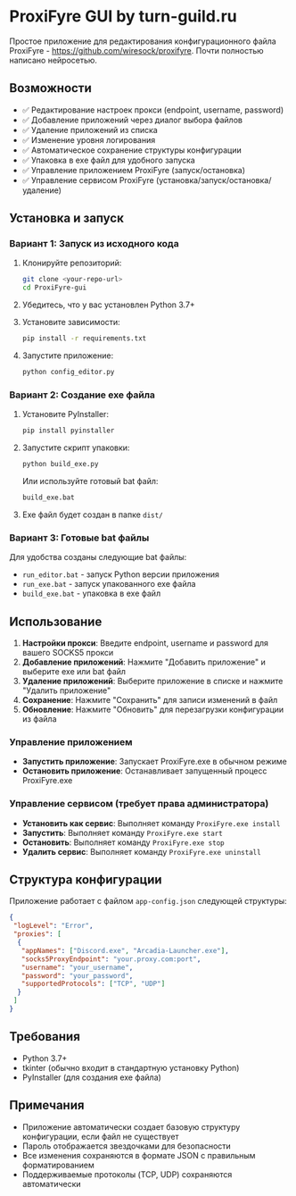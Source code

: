 # ProxiFyre GUI by turn-guild.ru

Простое приложение для редактирования конфигурационного файла ProxiFyre - https://github.com/wiresock/proxifyre.
Почти полностью написано нейросетью.

## Возможности

- ✅ Редактирование настроек прокси (endpoint, username, password)
- ✅ Добавление приложений через диалог выбора файлов
- ✅ Удаление приложений из списка
- ✅ Изменение уровня логирования
- ✅ Автоматическое сохранение структуры конфигурации
- ✅ Упаковка в exe файл для удобного запуска
- ✅ Управление приложением ProxiFyre (запуск/остановка)
- ✅ Управление сервисом ProxiFyre (установка/запуск/остановка/удаление)

## Установка и запуск

### Вариант 1: Запуск из исходного кода

1. Клонируйте репозиторий:
   ```bash
   git clone <your-repo-url>
   cd ProxiFyre-gui
   ```

2. Убедитесь, что у вас установлен Python 3.7+
3. Установите зависимости:
   ```bash
   pip install -r requirements.txt
   ```
4. Запустите приложение:
   ```bash
   python config_editor.py
   ```

### Вариант 2: Создание exe файла

1. Установите PyInstaller:
   ```bash
   pip install pyinstaller
   ```

2. Запустите скрипт упаковки:
   ```bash
   python build_exe.py
   ```
   
   Или используйте готовый bat файл:
   ```bash
   build_exe.bat
   ```

3. Exe файл будет создан в папке `dist/`

### Вариант 3: Готовые bat файлы

Для удобства созданы следующие bat файлы:
- `run_editor.bat` - запуск Python версии приложения
- `run_exe.bat` - запуск упакованного exe файла
- `build_exe.bat` - упаковка в exe файл

## Использование

1. **Настройки прокси**: Введите endpoint, username и password для вашего SOCKS5 прокси
2. **Добавление приложений**: Нажмите "Добавить приложение" и выберите exe или bat файл
3. **Удаление приложений**: Выберите приложение в списке и нажмите "Удалить приложение"
4. **Сохранение**: Нажмите "Сохранить" для записи изменений в файл
5. **Обновление**: Нажмите "Обновить" для перезагрузки конфигурации из файла

### Управление приложением

- **Запустить приложение**: Запускает ProxiFyre.exe в обычном режиме
- **Остановить приложение**: Останавливает запущенный процесс ProxiFyre.exe

### Управление сервисом (требует права администратора)

- **Установить как сервис**: Выполняет команду `ProxiFyre.exe install`
- **Запустить**: Выполняет команду `ProxiFyre.exe start`
- **Остановить**: Выполняет команду `ProxiFyre.exe stop`
- **Удалить сервис**: Выполняет команду `ProxiFyre.exe uninstall`

## Структура конфигурации

Приложение работает с файлом `app-config.json` следующей структуры:

```json
{
 "logLevel": "Error",
 "proxies": [
  {
   "appNames": ["Discord.exe", "Arcadia-Launcher.exe"],
   "socks5ProxyEndpoint": "your.proxy.com:port",
   "username": "your_username",
   "password": "your_password",
   "supportedProtocols": ["TCP", "UDP"]
  }
 ]
}
```

## Требования

- Python 3.7+
- tkinter (обычно входит в стандартную установку Python)
- PyInstaller (для создания exe файла)

## Примечания

- Приложение автоматически создает базовую структуру конфигурации, если файл не существует
- Пароль отображается звездочками для безопасности
- Все изменения сохраняются в формате JSON с правильным форматированием
- Поддерживаемые протоколы (TCP, UDP) сохраняются автоматически